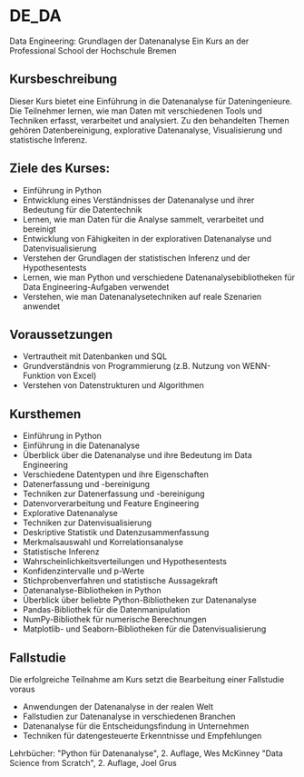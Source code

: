 # DE_DA
Data Engineering: Grundlagen der Datenanalyse
Ein Kurs an der Professional School der Hochschule Bremen


## Kursbeschreibung

Dieser Kurs bietet eine Einführung in die Datenanalyse für Dateningenieure. Die Teilnehmer lernen, wie man Daten mit verschiedenen Tools und Techniken erfasst, verarbeitet und analysiert. Zu den behandelten Themen gehören Datenbereinigung, explorative Datenanalyse, Visualisierung und statistische Inferenz.


## Ziele des Kurses:

- Einführung in Python
- Entwicklung eines Verständnisses der Datenanalyse und ihrer Bedeutung für die Datentechnik
- Lernen, wie man Daten für die Analyse sammelt, verarbeitet und bereinigt
- Entwicklung von Fähigkeiten in der explorativen Datenanalyse und Datenvisualisierung
- Verstehen der Grundlagen der statistischen Inferenz und der Hypothesentests
- Lernen, wie man Python und verschiedene Datenanalysebibliotheken für Data Engineering-Aufgaben verwendet
- Verstehen, wie man Datenanalysetechniken auf reale Szenarien anwendet

## Voraussetzungen

- Vertrautheit mit Datenbanken und SQL
- Grundverständnis von Programmierung (z.B. Nutzung von WENN-Funktion von Excel)
- Verstehen von Datenstrukturen und Algorithmen

## Kursthemen

- Einführung in Python
- Einführung in die Datenanalyse
- Überblick über die Datenanalyse und ihre Bedeutung im Data Engineering
- Verschiedene Datentypen und ihre Eigenschaften
- Datenerfassung und -bereinigung
- Techniken zur Datenerfassung und -bereinigung
- Datenvorverarbeitung und Feature Engineering
- Explorative Datenanalyse
- Techniken zur Datenvisualisierung
- Deskriptive Statistik und Datenzusammenfassung
- Merkmalsauswahl und Korrelationsanalyse
- Statistische Inferenz
- Wahrscheinlichkeitsverteilungen und Hypothesentests
- Konfidenzintervalle und p-Werte
- Stichprobenverfahren und statistische Aussagekraft
- Datenanalyse-Bibliotheken in Python
- Überblick über beliebte Python-Bibliotheken zur Datenanalyse
- Pandas-Bibliothek für die Datenmanipulation
- NumPy-Bibliothek für numerische Berechnungen
- Matplotlib- und Seaborn-Bibliotheken für die Datenvisualisierung


## Fallstudie
Die erfolgreiche Teilnahme am Kurs setzt die Bearbeitung einer Fallstudie voraus
- Anwendungen der Datenanalyse in der realen Welt
- Fallstudien zur Datenanalyse in verschiedenen Branchen
- Datenanalyse für die Entscheidungsfindung in Unternehmen
- Techniken für datengesteuerte Erkenntnisse und Empfehlungen

Lehrbücher:
"Python für Datenanalyse", 2. Auflage, Wes McKinney
"Data Science from Scratch", 2. Auflage, Joel Grus
